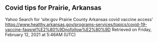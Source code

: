 ## Covid tips for Prairie, Arkansas

Yahoo Search for 'site:gov Prairie County Arkansas covid vaccine access'
https://www.healthy.arkansas.gov/programs-services/topics/covid-19-vaccine-faqsrel%E2%80%9Dnofollow%E2%80%9D
Retrieved on Friday, February 12, 2021 at 5:46AM (UTC)